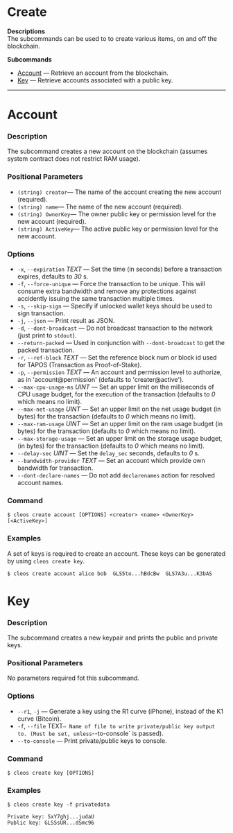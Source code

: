 # Create

**Descriptions**  
The subcommands can be used to to create various items, on and off the blockchain.  

**Subcommands**
 * [Account](#account) — Retrieve an account from the blockchain.
 * [Key](#key) — Retrieve accounts associated with a public key.

*****
# Account

### Description
The subcommand creates a new account on the blockchain (assumes system contract does not restrict RAM usage).

### Positional Parameters
 * `(string) creator`— The name of the account creating the new account (required).
 * `(string) name`— The name of the new account (required).
 * `(string) OwnerKey`— The owner public key or permission level for the new account (required).
 * `(string) ActiveKey`— The active public key or permission level for the new account.

### Options
 * `-x`, `--expiration` *TEXT* — Set the time (in seconds) before a transaction expires, defaults to *30* s.
 * `-f`, `--force-unique` — Force the transaction to be unique. This will consume extra bandwidth and remove any protections against accidently issuing the same transaction multiple times.
 * `-s`, `--skip-sign` — Specify if unlocked wallet keys should be used to sign transaction.
 * `-j`, `--json` — Print result as JSON.
 * `-d`, `--dont-broadcast` — Do not broadcast transaction to the network (just print to `stdout`).
 * `--return-packed` — Used in conjunction with `--dont-broadcast` to get the packed transaction.
 * `-r`, `--ref-block` *TEXT* — Set the reference block num or block id used for TAPOS (Transaction as Proof-of-Stake).
 * `-p`, `--permission` *TEXT* — An account and permission level to authorize, as in 'account@permission' (defaults to 'creater@active').
 * `--max-cpu-usage-ms` *UINT* — Set an upper limit on the milliseconds of CPU usage budget, for the execution of the transaction (defaults to *0* which means no limit).
 * `--max-net-usage` *UINT* — Set an upper limit on the net usage budget (in bytes) for the transaction (defaults to *0* which means no limit).
 * `--max-ram-usage` *UINT* — Set an upper limit on the ram usage budget (in bytes) for the transaction (defaults to *0* which means no limit).
 * `--max-storage-usage` — Set an upper limit on the storage usage budget, (in bytes) for the transaction (defaults to *0* which means no limit).
 * `--delay-sec` *UINT* — Set the `delay_sec` seconds, defaults to *0* s.
 * `--bandwidth-provider` *TEXT* — Set an account which provide own bandwidth for transaction.
 * `--dont-declare-names` — Do not add `declarenames` action for resolved account names.
 
### Command
```
$ cleos create account [OPTIONS] <creator> <name> <OwnerKey> [<ActiveKey>]
```

### Examples
A set of keys is required to create an account. These keys can be generated by using `cleos create key`.
```
$ cleos create account alice bob  GLS5to...hBdcBw  GLS7A3u...K3bAS
```

# Key

### Description
The subcommand creates a new keypair and prints the public and private keys.

### Positional Parameters
No parameters required fot this subcommand.

### Options
 * `--r1`, `-j` — Generate a key using the R1 curve (iPhone), instead of the K1 curve (Bitcoin).
 * `-f`, `--file` TEXT` — Name of file to write private/public key output to. (Must be set, unless `--to-console` is passed).
 * `--to-console` — Print private/public keys to console.

### Command
```
$ cleos create key [OPTIONS]
```

### Examples
```
$ cleos create key -f privatedata
```
```
Private key: SxY7ghj...judaU
Public key: GLS5sUR...dSmc96
```